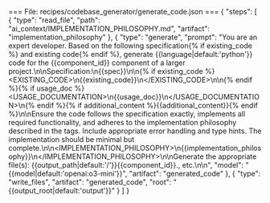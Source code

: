 === File: recipes/codebase_generator/generate_code.json ===
{
  "steps": [
    {
      "type": "read_file",
      "path": "ai_context/IMPLEMENTATION_PHILOSOPHY.md",
      "artifact": "implementation_philosophy"
    },
    {
      "type": "generate",
      "prompt": "You are an expert developer. Based on the following specification{% if existing_code %} and existing code{% endif %}, generate {{language|default:'python'}} code for the {{component_id}} component of a larger project.\n\nSpecification:\n{{spec}}\n\n{% if existing_code %}<EXISTING_CODE>\n{{existing_code}}\n</EXISTING_CODE>\n\n{% endif %}{% if usage_doc %}<USAGE_DOCUMENTATION>\n{{usage_doc}}\n</USAGE_DOCUMENTATION>\n{% endif %}{% if additional_content %}{{additional_content}}{% endif %}\n\nEnsure the code follows the specification exactly, implements all required functionality, and adheres to the implementation philosophy described in the tags. Include appropriate error handling and type hints. The implementation should be minimal but complete.\n\n<IMPLEMENTATION_PHILOSOPHY>\n{{implementation_philosophy}}\n</IMPLEMENTATION_PHILOSOPHY>\n\nGenerate the appropriate file(s): {{output_path|default:'/'}}{{component_id}}.<ext>, etc.\n\n",
      "model": "{{model|default:'openai:o3-mini'}}",
      "artifact": "generated_code"
    },
    {
      "type": "write_files",
      "artifact": "generated_code",
      "root": "{{output_root|default:'output'}}"
    }
  ]
}


